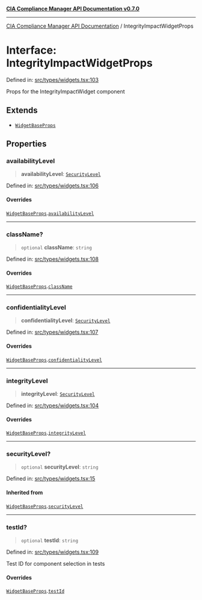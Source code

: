 [**CIA Compliance Manager API Documentation v0.7.0**](../README.md)

***

[CIA Compliance Manager API Documentation](../globals.md) / IntegrityImpactWidgetProps

# Interface: IntegrityImpactWidgetProps

Defined in: [src/types/widgets.tsx:103](https://github.com/Hack23/cia-compliance-manager/blob/main/src/types/widgets.tsx#L103)

Props for the IntegrityImpactWidget component

## Extends

- [`WidgetBaseProps`](WidgetBaseProps.md)

## Properties

### availabilityLevel

> **availabilityLevel**: [`SecurityLevel`](../type-aliases/SecurityLevel.md)

Defined in: [src/types/widgets.tsx:106](https://github.com/Hack23/cia-compliance-manager/blob/main/src/types/widgets.tsx#L106)

#### Overrides

[`WidgetBaseProps`](WidgetBaseProps.md).[`availabilityLevel`](WidgetBaseProps.md#availabilitylevel)

***

### className?

> `optional` **className**: `string`

Defined in: [src/types/widgets.tsx:108](https://github.com/Hack23/cia-compliance-manager/blob/main/src/types/widgets.tsx#L108)

#### Overrides

[`WidgetBaseProps`](WidgetBaseProps.md).[`className`](WidgetBaseProps.md#classname)

***

### confidentialityLevel

> **confidentialityLevel**: [`SecurityLevel`](../type-aliases/SecurityLevel.md)

Defined in: [src/types/widgets.tsx:107](https://github.com/Hack23/cia-compliance-manager/blob/main/src/types/widgets.tsx#L107)

#### Overrides

[`WidgetBaseProps`](WidgetBaseProps.md).[`confidentialityLevel`](WidgetBaseProps.md#confidentialitylevel)

***

### integrityLevel

> **integrityLevel**: [`SecurityLevel`](../type-aliases/SecurityLevel.md)

Defined in: [src/types/widgets.tsx:104](https://github.com/Hack23/cia-compliance-manager/blob/main/src/types/widgets.tsx#L104)

#### Overrides

[`WidgetBaseProps`](WidgetBaseProps.md).[`integrityLevel`](WidgetBaseProps.md#integritylevel)

***

### securityLevel?

> `optional` **securityLevel**: `string`

Defined in: [src/types/widgets.tsx:15](https://github.com/Hack23/cia-compliance-manager/blob/main/src/types/widgets.tsx#L15)

#### Inherited from

[`WidgetBaseProps`](WidgetBaseProps.md).[`securityLevel`](WidgetBaseProps.md#securitylevel)

***

### testId?

> `optional` **testId**: `string`

Defined in: [src/types/widgets.tsx:109](https://github.com/Hack23/cia-compliance-manager/blob/main/src/types/widgets.tsx#L109)

Test ID for component selection in tests

#### Overrides

[`WidgetBaseProps`](WidgetBaseProps.md).[`testId`](WidgetBaseProps.md#testid)
